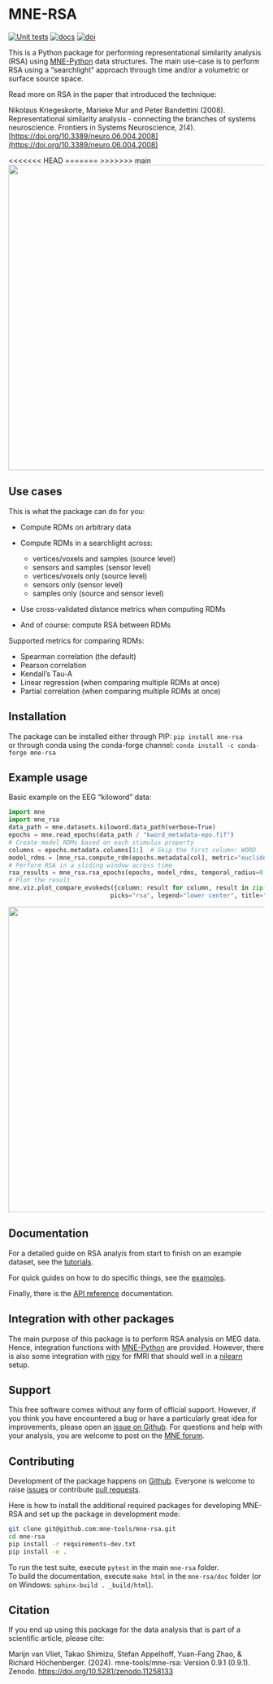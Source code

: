 # MNE-RSA

[![Unit tests](https://github.com/mne-tools/mne-rsa/workflows/unit%20tests/badge.svg)](https://github.com/mne-tools/mne-rsa/actions?query=workflow%3A%22unit+tests%22)
[![docs](https://github.com/mne-tools/mne-rsa/workflows/build-docs/badge.svg)](https://github.com/mne-tools/mne-rsa/actions?query=workflow%3Abuild-docs)
[![doi](https://zenodo.org/badge/194268560.svg)](https://zenodo.org/doi/10.5281/zenodo.11242874)

This is a Python package for performing representational similarity analysis (RSA) using [MNE-Python](https://martinos.org/mne/stable/index.html>) data structures.
The main use-case is to perform RSA using a “searchlight” approach through time and/or a
volumetric or surface source space.

Read more on RSA in the paper that introduced the technique:

Nikolaus Kriegeskorte, Marieke Mur and Peter Bandettini (2008).
Representational similarity analysis - connecting the branches of systems neuroscience.
Frontiers in Systems Neuroscience, 2(4).
[https://doi.org/10.3389/neuro.06.004.2008](https://doi.org/10.3389/neuro.06.004.2008)

<picture>
<<<<<<< HEAD
  <source media="(prefers-color-scheme: light)" srcset="doc/rsa.png">
  <source media="(prefers-color-scheme: dark)" srcset="doc/rsa_dark.png">
=======
  <source media="(prefers-color-scheme: dark)" srcset="doc/rsa_dark.png">
  <source media="(prefers-color-scheme: light)" srcset="doc/rsa.png">
>>>>>>> main
  <img src="doc/rsa.png" width="600">
</picture>


## Use cases

This is what the package can do for you:

-  Compute RDMs on arbitrary data
-  Compute RDMs in a searchlight across:

   -  vertices/voxels and samples (source level)
   -  sensors and samples (sensor level)
   -  vertices/voxels only (source level)
   -  sensors only (sensor level)
   -  samples only (source and sensor level)

-  Use cross-validated distance metrics when computing RDMs
-  And of course: compute RSA between RDMs

Supported metrics for comparing RDMs:

-  Spearman correlation (the default)
-  Pearson correlation
-  Kendall’s Tau-A
-  Linear regression (when comparing multiple RDMs at once)
-  Partial correlation (when comparing multiple RDMs at once)

## Installation

The package can be installed either through PIP: `pip install mne-rsa`  
or through conda using the conda-forge channel: `conda install -c conda-forge mne-rsa`


## Example usage

Basic example on the EEG “kiloword” data:

```python
import mne
import mne_rsa
data_path = mne.datasets.kiloword.data_path(verbose=True)
epochs = mne.read_epochs(data_path / "kword_metadata-epo.fif")
# Create model RDMs based on each stimulus property
columns = epochs.metadata.columns[1:]  # Skip the first column: WORD
model_rdms = [mne_rsa.compute_rdm(epochs.metadata[col], metric="euclidean") for col in columns]
# Perform RSA in a sliding window across time
rsa_results = mne_rsa.rsa_epochs(epochs, model_rdms, temporal_radius=0.01)
# Plot the result
mne.viz.plot_compare_evokeds({column: result for column, result in zip(columns, rsa_results)},
                            picks="rsa", legend="lower center", title="RSA result")
```
<picture>
  <source media="(prefers-color-scheme: light)" srcset="doc/rsa_result.png">
  <source media="(prefers-color-scheme: dark)" srcset="doc/rsa_result_dark.png">
  <img src="rsa_result.png" width="600">
</picture>

## Documentation
For a detailed guide on RSA analyis from start to finish on an example dataset, see the [tutorials](https://mne.tools/mne-rsa/auto_examples/tutorials/index.html).

For quick guides on how to do specific things, see the [examples](https://mne.tools/mne-rsa/auto_examples/index.html).

Finally, there is the [API reference](https://mne.tools/mne-rsa/api.html) documentation.

## Integration with other packages

The main purpose of this package is to perform RSA analysis on MEG data.
Hence, integration functions with [MNE-Python](https://mne.tools) are provided.
However, there is also some integration with [nipy](https://nipy.org) for fMRI that should well in a [nilearn](https://nilearn.github.io) setup.


## Support

This free software comes without any form of official support.
However, if you think you have encountered a bug or have a particularly great idea for improvements, please open an [issue on Github](https://github.com/mne-tools/mne-rsa/issues).
For questions and help with your analysis, you are welcome to post on the [MNE forum](https://mne.discourse.group/).

## Contributing

Development of the package happens on [Github](https://github.com/mne-tools/mne-rsa).
Everyone is welcome to raise [issues](https://github.com/mne-tools/mne-rsa/issues) or contribute [pull requests](https://github.com/mne-tools/mne-rsa/pulls).

Here is how to install the additional required packages for developing MNE-RSA and set up the package in development mode:

```bash
git clone git@github.com:mne-tools/mne-rsa.git
cd mne-rsa
pip install -r requirements-dev.txt
pip install -e .
```

To run the test suite, execute `pytest` in the main `mne-rsa` folder.  
To build the documentation, execute `make html` in the `mne-rsa/doc` folder (or on
Windows: `sphinx-build . _build/html`).

## Citation
If you end up using this package for the data analysis that is part of a scientific
article, please cite:

Marijn van Vliet, Takao Shimizu, Stefan Appelhoff, Yuan-Fang Zhao, & Richard
Höchenberger. (2024). mne-tools/mne-rsa: Version 0.9.1 (0.9.1). Zenodo.
https://doi.org/10.5281/zenodo.11258133

